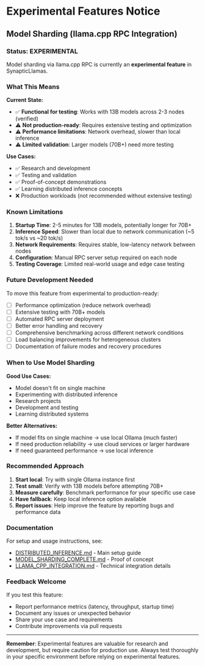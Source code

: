 # Experimental Features Notice

## Model Sharding (llama.cpp RPC Integration)

### Status: EXPERIMENTAL

Model sharding via llama.cpp RPC is currently an **experimental feature** in SynapticLlamas.

### What This Means

**Current State:**
- ✅ **Functional for testing**: Works with 13B models across 2-3 nodes (verified)
- ⚠️ **Not production-ready**: Requires extensive testing and optimization
- ⚠️ **Performance limitations**: Network overhead, slower than local inference
- ⚠️ **Limited validation**: Larger models (70B+) need more testing

**Use Cases:**
- ✅ Research and development
- ✅ Testing and validation
- ✅ Proof-of-concept demonstrations
- ✅ Learning distributed inference concepts
- ❌ Production workloads (not recommended without extensive testing)

### Known Limitations

1. **Startup Time**: 2-5 minutes for 13B models, potentially longer for 70B+
2. **Inference Speed**: Slower than local due to network communication (~5 tok/s vs ~20 tok/s)
3. **Network Requirements**: Requires stable, low-latency network between nodes
4. **Configuration**: Manual RPC server setup required on each node
5. **Testing Coverage**: Limited real-world usage and edge case testing

### Future Development Needed

To move this feature from experimental to production-ready:

- [ ] Performance optimization (reduce network overhead)
- [ ] Extensive testing with 70B+ models
- [ ] Automated RPC server deployment
- [ ] Better error handling and recovery
- [ ] Comprehensive benchmarking across different network conditions
- [ ] Load balancing improvements for heterogeneous clusters
- [ ] Documentation of failure modes and recovery procedures

### When to Use Model Sharding

**Good Use Cases:**
- Model doesn't fit on single machine
- Experimenting with distributed inference
- Research projects
- Development and testing
- Learning distributed systems

**Better Alternatives:**
- If model fits on single machine → use local Ollama (much faster)
- If need production reliability → use cloud services or larger hardware
- If need guaranteed performance → use local inference

### Recommended Approach

1. **Start local**: Try with single Ollama instance first
2. **Test small**: Verify with 13B models before attempting 70B+
3. **Measure carefully**: Benchmark performance for your specific use case
4. **Have fallback**: Keep local inference option available
5. **Report issues**: Help improve the feature by reporting bugs and performance data

### Documentation

For setup and usage instructions, see:
- [DISTRIBUTED_INFERENCE.md](DISTRIBUTED_INFERENCE.md) - Main setup guide
- [MODEL_SHARDING_COMPLETE.md](MODEL_SHARDING_COMPLETE.md) - Proof of concept
- [LLAMA_CPP_INTEGRATION.md](LLAMA_CPP_INTEGRATION.md) - Technical integration details

### Feedback Welcome

If you test this feature:
- Report performance metrics (latency, throughput, startup time)
- Document any issues or unexpected behavior
- Share your use case and requirements
- Contribute improvements via pull requests

---

**Remember**: Experimental features are valuable for research and development, but require caution for production use. Always test thoroughly in your specific environment before relying on experimental features.
